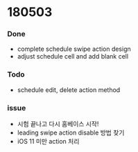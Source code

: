 # 180503

### Done
- complete schedule swipe action design
- adjust schedule cell and add blank cell

### Todo
- schedule edit, delete action method

### issue
- 시험 끝나고 다시 홈베이스 시작!
- leading swipe action disable 방법 찾기
- iOS 11 미만 action 처리
